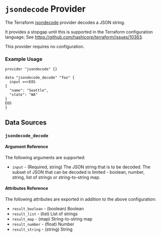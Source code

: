 # `jsondecode` Provider

The Terraform [jsondecode](https://github.com/EvilSuperstars/terraform-provider-jsondecode) provider decodes a JSON string.

It provides a stopgap until this is supported in the Terraform configuration language; See https://github.com/hashicorp/terraform/issues/10363.

This provider requires no configuration.

### Example Usage

```hcl
provider "jsondecode" {}

data "jsondecode_decode" "foo" {
  input =<<EOS
{
  "name": "Seattle",
  "state": "WA"
}
EOS
}
```

## Data Sources

### `jsondecode_decode`

#### Argument Reference

The following arguments are supported:

* `input` - (Required, string) The JSON string that is to be decoded. The subset of JSON that can be decoded is limited - boolean, number, string, list of strings or string-to-string map.

#### Attributes Reference

The following attributes are exported in addition to the above configuration:

* `result_boolean` - (boolean) Boolean
* `result_list` - (list) List of strings
* `result_map` - (map) String-to-string map
* `result_number` - (float) Number
* `result_string` - (string) String
